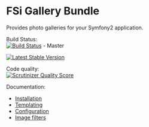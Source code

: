# FSi Gallery Bundle

Provides photo galleries for your Symfony2 application. 

Build Status:  
[![Build Status](https://travis-ci.org/fsi-open/gallery-bundle.png?branch=master)](https://travis-ci.org/fsi-open/gallery-bundle) - Master

[![Latest Stable Version](https://poser.pugx.org/fsi/gallery-bundle/v/stable.png)](https://packagist.org/packages/fsi/gallery-bundle)

Code quality:  
[![Scrutinizer Quality Score](https://scrutinizer-ci.com/g/fsi-open/gallery-bundle/badges/quality-score.png?s=aae716755c2709463f295c7d3f0688e8e58a60f1)](https://scrutinizer-ci.com/g/fsi-open/gallery-bundle/)

Documentation:

- [Installation](Resources/doc/installation.md)
- [Templating](Resources/doc/templating.md)
- [Configuration](Resources/doc/configuration.md)
- [Image filters](Resources/doc/imagine_filters.md)
